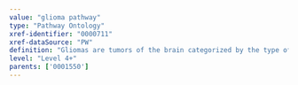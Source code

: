 ```yaml
---
value: "glioma pathway"
type: "Pathway Ontology"
xref-identifier: "0000711"
xref-dataSource: "PW"
definition: "Gliomas are tumors of the brain categorized by the type of cell they are associated with, their location and grade. Several pathways appear to be deregulated via amplifications, overexpression, mutations or loss."
level: "Level 4+"
parents: ['0001550']
---
```

